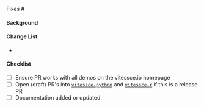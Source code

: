 <!-- Credit (as a starting template): https://github.com/visgl/deck.gl/blob/master/.github/pull_request_template.md -->
<!-- For feature, feature enhancement or bug fix, create an issue first and finish To Do List there -->
<!-- Anything doesn't work as expected is a bug, including code, doc and test -->
Fixes #
<!-- For other PRs without open issue -->
#### Background
<!-- For all the PRs -->
#### Change List
-
#### Checklist
 - [ ] Ensure PR works with all demos on the vitessce.io homepage
 - [ ] Open (draft) PR's into [`vitessce-python`](https://github.com/vitessce/vitessce-python) and [`vitessce-r`](https://github.com/vitessce/vitessce-r) if this is a release PR
 - [ ] Documentation added or updated